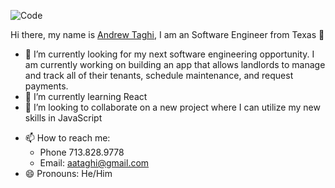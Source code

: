 <!--### Hi there 👋

**crzytaghi/crzytaghi** is a ✨ _special_ ✨ repository because its `README.md` (this file) appears on your GitHub profile.

Here are some ideas to get you started:
-->
![Code](https://images.unsplash.com/photo-1523800503107-5bc3ba2a6f81?ixlib=rb-1.2.1&ixid=eyJhcHBfaWQiOjEyMDd9&auto=format&fit=crop&w=800&q=60)

Hi there, my name is [Andrew Taghi](https://crzytaghi.github.io/Developer-Portfolio/), I am an Software Engineer from Texas 🤠

- 🔭 I’m currently looking for my next software engineering opportunity. I am currently working on building an app that allows landlords to manage and track all of their tenants, schedule maintenance, and request payments.
- 🌱 I’m currently learning React
- 👯 I’m looking to collaborate on a new project where I can utilize my new skills in JavaScript
<!-- - 🤔 I’m looking for help with 
- 💬 Ask me about ... -->
- 📫 How to reach me: 
  - Phone 713.828.9778
  - Email: aataghi@gmail.com
- 😄 Pronouns: He/Him
<!-- - ⚡ Fun fact: -->

